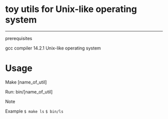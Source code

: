 # toy utils for Unix-like operating system


----------
prerequisites

gcc compiler 14.2.1
Unix-like operating system


# Usage 
Make [name_of_util]

Run:
 bin/[name_of_util]

> [!NOTE]
> Example
`$ make ls`
`$ bin/ls`

